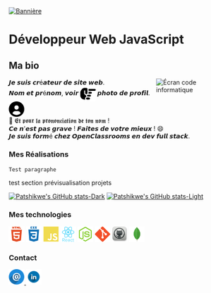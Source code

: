 <div>
  <a href="#">
    <img src="https://github.com/patshikwe/stockage_img/blob/main/Bani%C3%A8re_dev_linkedin.png"  alt="Bannière" height="170"                 width="100%"/>
  <a/>
    
  # Développeur Web JavaScript
    
  ## Ma bio
 <div>
    <img src="https://media.giphy.com/media/QHLBmZ2Xmdvgc/giphy-downsized.gif" alt="Écran code informatique" width="170" align="right"/>
    <p align="left">
     𝙅𝙚 𝙨𝙪𝙞𝙨 𝙘𝙧é𝙖𝙩𝙚𝙪𝙧 𝙙𝙚 𝙨𝙞𝙩𝙚 𝙬𝙚𝙗.<br/> 𝙉𝙤𝙢 𝙚𝙩 𝙥𝙧é𝙣𝙤𝙢, 𝙫𝙤𝙞𝙧 
      <img src="https://github.com/patshikwe/stockage_img/blob/main/icons/hand-point-right.svg" alt="Droit pointé vers la droite"               width="35px" align="center"/> 𝙥𝙝𝙤𝙩𝙤 𝙙𝙚 𝙥𝙧𝙤𝙛𝙞𝙡.
      <img src="https://github.com/patshikwe/stockage_img/blob/main/icons/circle-user.svg" alt="icône utilisateur" width="35px"                 align="center"/><br/>
      💬 𝕰𝖙 𝖕𝖔𝖚𝖗 𝖑𝖆 𝖕𝖗𝖔𝖓𝖔𝖓𝖈𝖎𝖆𝖙𝖎𝖔𝖓 𝖉𝖊 𝖙𝖔𝖓 𝖓𝖔𝖒 ! <br/>
      𝘾𝙚 𝙣'𝙚𝙨𝙩 𝙥𝙖𝙨 𝙜𝙧𝙖𝙫𝙚 ! 𝙁𝙖𝙞𝙩𝙚𝙨 𝙙𝙚 𝙫𝙤𝙩𝙧𝙚 𝙢𝙞𝙚𝙪𝙭 ! 😄 <br/>
      𝙅𝙚 𝙨𝙪𝙞𝙨 𝙛𝙤𝙧𝙢é 𝙘𝙝𝙚𝙯 𝙊𝙥𝙚𝙣𝘾𝙡𝙖𝙨𝙨𝙧𝙤𝙤𝙢𝙨 𝙚𝙣 𝙙𝙚𝙫 𝙛𝙪𝙡𝙡 𝙨𝙩𝙖𝙘𝙠.
    <p/>
 <div/>

  ### Mes Réalisations
 
   ~~~
   Test paragraphe
   ~~~
   
   
   test section prévisualisation projets 
   
    
   
      
  [![Patshikwe's GitHub stats-Dark](https://github-readme-stats.vercel.app/api?username=patshikwe&show_icons=true&theme=highcontrast#gh-dark-mode-only)](https://github.com/anuraghazra/github-readme-stats#gh-dark-mode-only)
[![Patshikwe's GitHub stats-Light](https://github-readme-stats.vercel.app/api?username=patshikwe&show_icons=true&theme=default#gh-light-mode-only)](https://github.com/anuraghazra/github-readme-stats#gh-light-mode-only)

  ### Mes technologies
  <div >
    <img src="https://github.com/patshikwe/stockage_img/blob/main/icons/html5-plain-wordmark.svg" alt="HTML5" width="35px" />
    <img src="https://github.com/patshikwe/stockage_img/blob/main/icons/css3-plain-wordmark.svg" alt="CSS" width="35px" />
    <img src="https://github.com/patshikwe/stockage_img/blob/main/icons/javascript-plain.svg" alt="JavaScript" width="35px" />
    <img src="https://github.com/patshikwe/stockage_img/blob/main/icons/react-original-wordmark.svg" alt="React" width="35px" />
    <img src="https://github.com/patshikwe/stockage_img/blob/main/icons/nodejs-plain.svg" alt="Node.js" width="35px" />
    <img src="https://github.com/patshikwe/stockage_img/blob/main/icons/git-original.svg" alt="Git" width="35px" />
    <img src="https://github.com/patshikwe/stockage_img/blob/main/icons/github-g967735ec5_640.png" alt="Github" width="35px" />
    <img src="https://github.com/patshikwe/stockage_img/blob/main/icons/mongodb-original.svg" alt="MongoDB" width="35px" />
  <di/>
  
  ### Contact
  <a href="mailto:patrick.tshimpaka.kwekwe@gmail.com">
    <img src="https://github.com/patshikwe/stockage_img/blob/main/icons/at-sign-g53140000c_640.png" alt="Adresse mail" width="35px" />
  <a/>
    
 <a href="https://linkedin.com/in/patrick-tshimpaka-kwekwe">
    <img src="https://github.com/patshikwe/stockage_img/blob/main/icons/linked-in-gfe4608683_640.png" alt="LinkedIn" width="35px" />
 <a/>
<div/>

 

<!--
**patshikwe/patshikwe** is a ✨ _special_ ✨ repository because its `README.md` (this file) appears on your GitHub profile.

Here are some ideas to get you started:

- 🔭 I’m currently working on ...
- 🌱 I’m currently learning ...
- 👯 I’m looking to collaborate on ...
- 🤔 I’m looking for help with ...
- 💬 Ask me about ...
- 📫 How to reach me: ...
- 😄 Pronouns: ...
- ⚡ Fun fact: ...
-->
